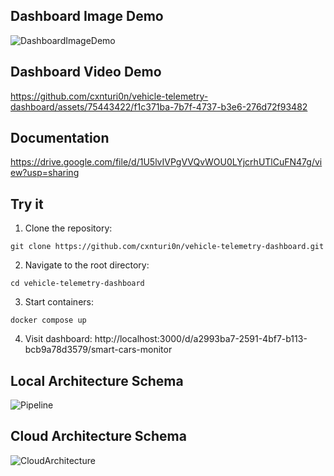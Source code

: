 ## Dashboard Image Demo

![DashboardImageDemo](https://github.com/cxnturi0n/vehicle-telemetry-dashboard/assets/75443422/87313476-1321-4c9b-9eaf-9b99a381b4e4)

## Dashboard Video Demo

https://github.com/cxnturi0n/vehicle-telemetry-dashboard/assets/75443422/f1c371ba-7b7f-4737-b3e6-276d72f93482

## Documentation

https://drive.google.com/file/d/1U5lvIVPgVVQvWOU0LYjcrhUTlCuFN47g/view?usp=sharing

## Try it

1. Clone the repository:
```
git clone https://github.com/cxnturi0n/vehicle-telemetry-dashboard.git
```
2. Navigate to the root directory:
```
cd vehicle-telemetry-dashboard
```
3. Start containers:
```
docker compose up
```
4. Visit dashboard: http://localhost:3000/d/a2993ba7-2591-4bf7-b113-bcb9a78d3579/smart-cars-monitor

## Local Architecture Schema

![Pipeline](https://github.com/cxnturi0n/vehicle-telemetry-dashboard/assets/75443422/8d4da2f8-74dd-4d36-a69b-752621123805)

## Cloud Architecture Schema

![CloudArchitecture](https://github.com/cxnturi0n/vehicle-telemetry-dashboard/assets/75443422/0667f1c0-ee52-47d5-9449-3c55f1f5ffe3)
